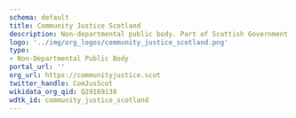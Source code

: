 ```yaml
---
schema: default
title: Community Justice Scotland
description: Non-departmental public body. Part of Scottish Government
logo: '../img/org_logos/community_justice_scotland.png'
type:
- Non-Departmental Public Body
portal_url: ''
org_url: https://communityjustice.scot
twitter_handle: ComJusScot
wikidata_org_qid: Q29169138
wdtk_id: community_justice_scotland
---
```


